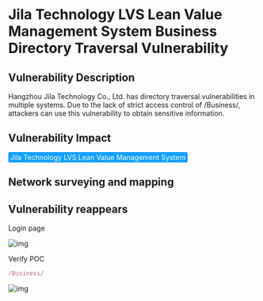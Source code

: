 # Jila Technology LVS Lean Value Management System Business Directory Traversal Vulnerability

## Vulnerability Description

Hangzhou Jila Technology Co., Ltd. has directory traversal vulnerabilities in multiple systems. Due to the lack of strict access control of /Business/, attackers can use this vulnerability to obtain sensitive information.

## Vulnerability Impact

<span style="background-color:rgb(18, 160, 255); padding: 2px 4px; border-radius: 3px; color: white;">Jila Technology LVS Lean Value Management System </span>

## Network surveying and mapping



## Vulnerability reappears

Login page

![img](https://raw.githubusercontent.com/PeiQi0/PeiQi-WIKI-Book/refs/heads/main/docs/.vuepress/../.vuepress/public/img/1645938012045-f9e4eba1-ff58-497b-8d64-09d215b57332.png)

Verify POC

```javascript
/Business/
```

![img](https://raw.githubusercontent.com/PeiQi0/PeiQi-WIKI-Book/refs/heads/main/docs/.vuepress/../.vuepress/public/img/1645938036770-ffd291fc-bd09-49e6-8b33-7960c90cd97d.png)